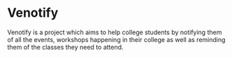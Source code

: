 # Venotify
Venotify is a project which aims to help college students by notifying them of all the events, workshops happening in their college as well as reminding them of the classes they need to attend.  
